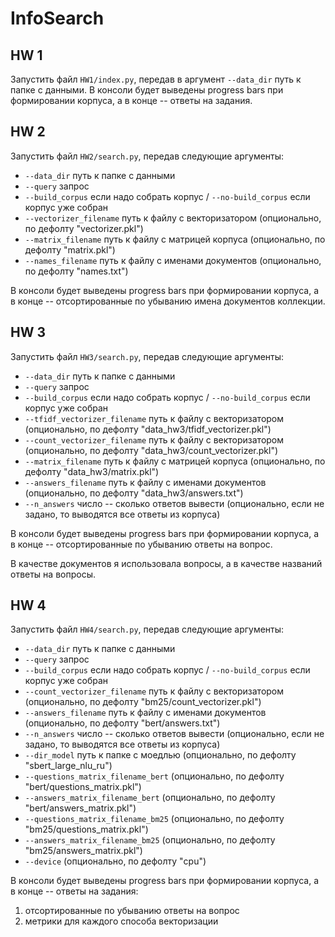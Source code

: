 # InfoSearch

## HW 1

Запустить файл `HW1/index.py`, передав в аргумент `--data_dir` путь к папке с данными. В консоли будет выведены progress bars при формировании корпуса, а в конце -- ответы на задания.

## HW 2

Запустить файл `HW2/search.py`, передав следующие аргументы:
* `--data_dir` путь к папке с данными
* `--query` запрос
* `--build_corpus` если надо собрать корпус / `--no-build_corpus` если корпус уже собран
* `--vectorizer_filename` путь к файлу с векторизатором (опционально, по дефолту "vectorizer.pkl")
* `--matrix_filename` путь к файлу с матрицей корпуса (опционально, по дефолту "matrix.pkl")
* `--names_filename` путь к файлу с именами документов (опционально, по дефолту "names.txt")

В консоли будет выведены progress bars при формировании корпуса, а в конце -- отсортированные по убыванию имена документов коллекции.

## HW 3

Запустить файл `HW3/search.py`, передав следующие аргументы:
* `--data_dir` путь к папке с данными
* `--query` запрос
* `--build_corpus` если надо собрать корпус / `--no-build_corpus` если корпус уже собран
* `--tfidf_vectorizer_filename` путь к файлу с векторизатором (опционально, по дефолту "data_hw3/tfidf_vectorizer.pkl")
* `--count_vectorizer_filename` путь к файлу с векторизатором (опционально, по дефолту "data_hw3/count_vectorizer.pkl")
* `--matrix_filename` путь к файлу с матрицей корпуса (опционально, по дефолту "data_hw3/matrix.pkl")
* `--answers_filename` путь к файлу с именами документов (опционально, по дефолту "data_hw3/answers.txt")
* `--n_answers` число -- сколько ответов вывести (опционально, если не задано, то выводятся все ответы из корпуса)

В консоли будет выведены progress bars при формировании корпуса, а в конце -- отсортированные по убыванию ответы на вопрос.

В качестве документов я использовала вопросы, а в качестве названий ответы на вопросы.

## HW 4

Запустить файл `HW4/search.py`, передав следующие аргументы:
* `--data_dir` путь к папке с данными
* `--query` запрос
* `--build_corpus` если надо собрать корпус / `--no-build_corpus` если корпус уже собран
* `--count_vectorizer_filename` путь к файлу с векторизатором (опционально, по дефолту "bm25/count_vectorizer.pkl")
* `--answers_filename` путь к файлу с именами документов (опционально, по дефолту "bert/answers.txt")
* `--n_answers` число -- сколько ответов вывести (опционально, если не задано, то выводятся все ответы из корпуса)
* `--dir_model` путь к папке с моедлью (опционально, по дефолту "sbert_large_nlu_ru")
* `--questions_matrix_filename_bert` (опционально, по дефолту "bert/questions_matrix.pkl")
* `--answers_matrix_filename_bert` (опционально, по дефолту "bert/answers_matrix.pkl")
* `--questions_matrix_filename_bm25` (опционально, по дефолту "bm25/questions_matrix.pkl")
* `--answers_matrix_filename_bm25` (опционально, по дефолту "bm25/answers_matrix.pkl")
* `--device` (опционально, по дефолту "cpu")    

В консоли будет выведены progress bars при формировании корпуса, а в конце -- ответы на задания:
1. отсортированные по убыванию ответы на вопрос
2. метрики для каждого способа векторизации